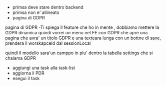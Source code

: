 - primsa deve stare dentro backend
- primsa non e' allineato
- pagina di GDPR



pagina di GDPR
-Ti spiega ll feature che ho in mente , dobbiamo mettere la GDPR dinamica
quindi vorrei un menu nel FE con GDPR che apre una pagina che avra' un titolo 
GDPR e una texteara lunga con un bottne di save, prendera il worskapceId dal sessionLocal

quindi il modello sara'un camppo in piu' dentro la tabella settings che si chaiama GDPR

- aggiungi una task alla task-list
- aggiorna il PDR
- esegui il task 